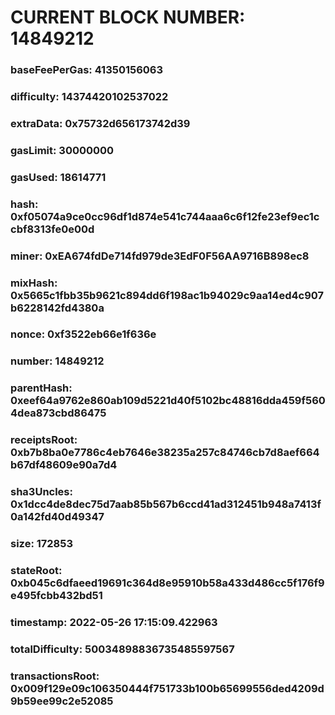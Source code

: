 # CURRENT BLOCK NUMBER: 14849212

### baseFeePerGas: 41350156063
### difficulty: 14374420102537022
### extraData: 0x75732d656173742d39
### gasLimit: 30000000
### gasUsed: 18614771
### hash: 0xf05074a9ce0cc96df1d874e541c744aaa6c6f12fe23ef9ec1ccbf8313fe0e00d
### miner: 0xEA674fdDe714fd979de3EdF0F56AA9716B898ec8
### mixHash: 0x5665c1fbb35b9621c894dd6f198ac1b94029c9aa14ed4c907b6228142fd4380a
### nonce: 0xf3522eb66e1f636e
### number: 14849212
### parentHash: 0xeef64a9762e860ab109d5221d40f5102bc48816dda459f5604dea873cbd86475
### receiptsRoot: 0xb7b8ba0e7786c4eb7646e38235a257c84746cb7d8aef664b67df48609e90a7d4
### sha3Uncles: 0x1dcc4de8dec75d7aab85b567b6ccd41ad312451b948a7413f0a142fd40d49347
### size: 172853
### stateRoot: 0xb045c6dfaeed19691c364d8e95910b58a433d486cc5f176f9e495fcbb432bd51
### timestamp: 2022-05-26 17:15:09.422963
### totalDifficulty: 50034898836735485597567
### transactionsRoot: 0x009f129e09c106350444f751733b100b65699556ded4209d9b59ee99c2e52085
